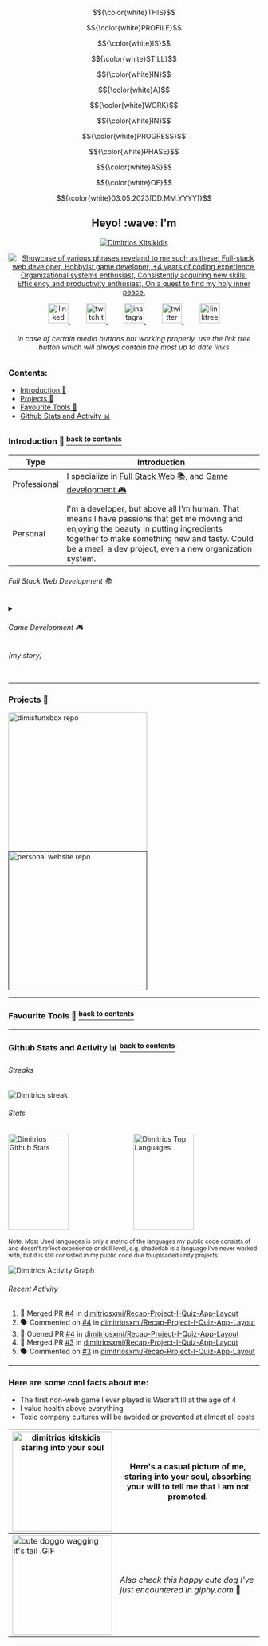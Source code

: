 
$${\color{white}THIS}$$

$${\color{white}PROFILE}$$

$${\color{white}IS}$$

$${\color{white}STILL}$$

$${\color{white}IN}$$

$${\color{white}A}$$

$${\color{white}WORK}$$

$${\color{white}IN}$$

$${\color{white}PROGRESS}$$

$${\color{white}PHASE}$$

$${\color{white}AS}$$

$${\color{white}OF}$$

$${\color{white}03.05.2023[DD.MM.YYYY]}$$

<h2 align="center">Heyo! :wave: I'm </h2>

<p align="center">
  <a href="https://github.com/dimitriosxmi"><img src="https://readme-typing-svg.demolab.com?font=Fira+Code&size=28&duration=0.1&pause=60000&color=E66780&center=true&vCenter=true&repeat=false&width=1000&height=30&lines=Dimitrios+Kitsikidis" alt="Dimitrios Kitsikidis" />
</p>

<p align="center">
  <!--Font Size: 20, Duration: 4500, Pause 1000, Width X Height: 1000 X 25, Horizontally Centered: true, Vertically Centered: true
  Full-stack web developer, Hobbyist game developer, +4 years of coding experience, Organizational systems enthusiast,
  Consistently acquiring new skills, Efficiency and productivity enthusiast, On a quest to find my holy inner peace.-->
  
  <img src="https://readme-typing-svg.demolab.com?font=Fira+Code&size=20&duration=4500&pause=1000&color=E66780&center=true&vCenter=true&width=1000&height=25&lines=Full-stack+web+developer;Hobbyist+game+developer;%2B4+years+of+coding+experience;Organizational+systems+enthusiast;Consistently+acquiring+new+skills;Efficiency+and+productivity+enthusiast;On+a+quest+to+find+my+holy+inner+peace." alt="Showcase of various phrases reveland to me such as these: Full-stack web developer, Hobbyist game developer, +4 years of coding experience, Organizational systems enthusiast, Consistently acquiring new skills, Efficiency and productivity enthusiast, On a quest to find my holy inner peace." />
</p>

<p align="center">
  <a href="https://www.linkedin.com/in/dimitrios-kitsikidis-450832182/">
    <img alt="linked in logo" src="https://user-images.githubusercontent.com/31593501/236114973-a6002e92-f115-4b33-8091-1c6a250aeb0e.svg" height="40px" padding-left="10px"/>
  </a>
  &emsp;&emsp;
  <a href="https://www.twitch.tv/dimitrios_xmi">
    <img alt="twitch.tv logo" src="https://user-images.githubusercontent.com/31593501/236114976-ae36af1b-5ed0-4e0e-888c-fae39d9c7087.svg" height="40px"/>
  </a>
  &emsp;&emsp;
  <a href="https://www.instagram.com/dimitriosxmi/">
    <img alt="instagram logo" src="https://user-images.githubusercontent.com/31593501/236114971-0d3fc75d-b0ac-4339-9b41-7bbbac0bc5a6.svg" height="40px"/>
  </a>
  &emsp;&emsp;
  <a href="https://twitter.com/dimitriosxmi">
    <img alt="twitter logo" src="https://user-images.githubusercontent.com/31593501/236114970-9f722634-96fc-422e-90d5-c27bb4ef10bd.svg" height="40px"/>
  </a>
  &emsp;&emsp;
  <a href="https://linktr.ee/dimitriosxmi">
    <img alt="linktree logo" src="https://user-images.githubusercontent.com/31593501/236114974-28336211-49ae-4f8b-a129-d1f54eadeca5.svg" height="40px"/>
  </a>
</p>
<h6 align="center">
  In case of certain media buttons not working properly, use the link tree button which will always contain the most up to date links
</h6>

### Contents:
  - [Introduction 👋](#introduction--back-to-contents)
  - [Projects 🍰](#projects-)
  - [Favourite Tools 🔧](#favourite-tools--back-to-contents)
  - [Github Stats and Activity 📊](#github-stats-and-activity--back-to-contents)
  

### Introduction 👋 <a href="#contents"><sup>back to contents</sup></a>
| Type | Introduction |
| - | - |
| Professional | I specialize in [Full Stack Web 📚](#full-stack-web-development-), and [Game development 🎮](#game-development-) |
| | |
| Personal | I'm a developer, but above all I'm human. That means I have passions that get me moving and enjoying the beauty in putting ingredients together to make something  new and tasty. Could be a meal, a dev project, even a new organization system. |

###### Full Stack Web Development 📚
<details closed>
  <summary><h6>Game Development 🎮</h6><h6> (my story)</h6></summary>
  <p>
    I grew up with video games from the age of 3-4 and have always been most fascinated by the beautiful experience a video game can deliver.
  </p>
  <p>
    At the age of 16 I decided I want make video games, so I started learning Java from some random books found in the city (Fellbach) library.
  </p>
  <p>
    At the age of 18 I applied and attended for 3 semesters (until I got a diploma) on a games programming school in Stuttgart, when I finished I applied to all the studios found in the region but I didn't manage to get a job offer.
  </p>
  <p>
    I got highly discouraged, passively depressed, and began questioned my career choices..
  </p>
  <p>
    So I started spending time online getting educated about other topics such as marketing, social media algorithms, stock market, trading, investing, dropshipping and other topics alike.
  </p>
  <p>
    The date is October 2021, one and a half years have passed and I've come to the realization none of those new topics filled my needs.
  </p>
  <p>
    I decided to get my hands back to game development and even tho super rusty on everything it felt right like home.
  </p>
  <p>
    That was the perhaps the second best choice of my life. I was actively practicing it on the daily until through a friend of mine I got a job offer as a [Full-Stack developer](#full-stack-web-development-) that's where I've got sluggish on game development for roughly 8 to 10 months.
  </p>
  <p>
    Eventually in late 2022 I got fed up of my sluggishness and began investing more attention during my free time on the subject. Since then I've been actively practicing and learning game development on a weekly basis roughly 10 to 30 hours a week. I am to eventually get one of 2 things going.
  </p>

  <ol>
    <li>
      Get a comporate job I feel good and happy with on the programming role in a video game company.
    </li>
    or
    <li>
      Make, market, and sell my own video game projects and establish a video game company. 
    </li>
  </ol>
</details>

---
### Projects 🍰
<p align="left">
  <a href="https://github.com/dimitriosxmi/DimisFunbox">
    <img width="278" src="https://denvercoder1-github-readme-stats.vercel.app/api/pin/?username=dimitriosxmi&repo=DimisFunbox&theme=react&bg_color=1F222E&title_color=F85D7F&hide_border=true&icon_color=F8D866&show_icons=false" alt="dimisfunxbox repo"></a>
  <a href="">
    <img width="278" src="https://denvercoder1-github-readme-stats.vercel.app/api/pin/?username=dimitriosxmi&repo=personal-website&theme=react&bg_color=1F222E&title_color=F85D7F&hide_border=true&icon_color=F8D866&show_icons=false" alt="personal website repo">
  </a>
</p>

---
### Favourite Tools 🔧 <a href="#contents"><sup>back to contents</sup></a>
---
### Github Stats and Activity 📊 <a href="#contents"><sup>back to contents</sup></a>

<h6>Streaks</h6>

  <p>
      <img title="🔥 Get streak stats for your profile at git.io/streak-stats" alt="Dimitrios streak" src="https://streak-stats.demolab.com/?user=dimitriosxmi&theme=monokai-metallian&hide_border=true"/>
  </p>
  
<h6>Stats</h6>

<p>
  <img alt="Dimitrios Github Stats" src="https://denvercoder1-github-readme-stats.vercel.app/api/?username=dimitriosxmi&show_icons=true&include_all_commits=true&count_private=true&theme=react&hide_border=true&bg_color=1F222E&title_color=F85D7F&icon_color=F8D866" height="192px" width="49%"/>
  <img alt="Dimitrios Top Languages" src="https://denvercoder1-github-readme-stats.vercel.app/api/top-langs/?username=dimitriosxmi&langs_count=8&layout=compact&theme=react&hide_border=true&bg_color=1F222E&title_color=F85D7F&icon_color=F8D866&hide=Jupyter%20Notebook,Roff" height="192px" width="49%"/>
</p>

<!--<br/>-->

  <p><sup>Note:</b> Most Used languages is only a metric of the languages my public code consists of and doesn't reflect experience or skill level, e.g. shaderlab is a language I've never worked with, but it is still consisted in my public code due to uploaded unity projects.</sup></p>

  <img alt="Dimitrios Activity Graph" src="https://github-readme-activity-graph.cyclic.app/graph/?username=dimitriosxmi&bg_color=1F222E&color=F8D866&line=F85D7F&point=FFFFFF&hide_border=true" />
  
<h6>Recent Activity</h6>

<!--START_SECTION:activity-->
1. 🎉 Merged PR [#4](https://github.com/dimitriosxmi/Recap-Project-I-Quiz-App-Layout/pull/4) in [dimitriosxmi/Recap-Project-I-Quiz-App-Layout](https://github.com/dimitriosxmi/Recap-Project-I-Quiz-App-Layout)
2. 🗣 Commented on [#4](https://github.com/dimitriosxmi/Recap-Project-I-Quiz-App-Layout/issues/4) in [dimitriosxmi/Recap-Project-I-Quiz-App-Layout](https://github.com/dimitriosxmi/Recap-Project-I-Quiz-App-Layout)
3. 💪 Opened PR [#4](https://github.com/dimitriosxmi/Recap-Project-I-Quiz-App-Layout/pull/4) in [dimitriosxmi/Recap-Project-I-Quiz-App-Layout](https://github.com/dimitriosxmi/Recap-Project-I-Quiz-App-Layout)
4. 🎉 Merged PR [#3](https://github.com/dimitriosxmi/Recap-Project-I-Quiz-App-Layout/pull/3) in [dimitriosxmi/Recap-Project-I-Quiz-App-Layout](https://github.com/dimitriosxmi/Recap-Project-I-Quiz-App-Layout)
5. 🗣 Commented on [#3](https://github.com/dimitriosxmi/Recap-Project-I-Quiz-App-Layout/issues/3) in [dimitriosxmi/Recap-Project-I-Quiz-App-Layout](https://github.com/dimitriosxmi/Recap-Project-I-Quiz-App-Layout)
<!--END_SECTION:activity-->
---

### Here are some cool facts about me:
- The first non-web game I ever played is Wacraft III at the age of 4
- I value health above everything
- Toxic company cultures will be avoided or prevented at almost all costs

| <img src="https://us04images.zoom.us/p/xdKSFGnQRe6bq4j61IwVFw/a454abe6-c4dc-4ae4-9c07-db6097189108-9724?type=large" alt="dimitrios kitskidis staring into your soul" width="200" height="200"> | Here's a casual picture of me, staring into your soul, absorbing your will to tell me that I am not promoted. |
| ----------- | ----------- |
| <img src="https://i.imgur.com/dGxLYmh.gif" alt="cute doggo wagging it's tail .GIF" width="200" height="200"> | *Also check this happy cute dog I've just encountered in giphy.com* 🥰 |
